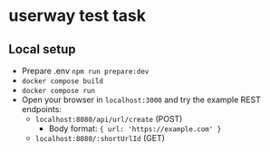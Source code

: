 # userway test task

## Local setup
* Prepare .env `npm run prepare:dev`
* `docker compose build`
* `docker compose run`
* Open your browser in `localhost:3000` and try the example REST endpoints:
	* `localhost:8080/api/url/create` (POST)
		* Body format: `{ url: 'https://example.com' }`
	* `localhost:8080/:shortUrlId` (GET)
